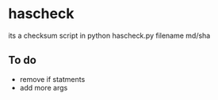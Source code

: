 # hascheck
its a checksum script in python
 hascheck.py filename md/sha
 
## To do
- remove if statments
- add more args
